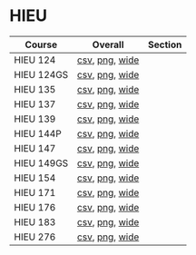 # HIEU

| Course | Overall | Section |
| ------ | ------- | ------- |
| HIEU 124 | [csv](https://github.com/UCSD-Historical-Enrollment-Data/2024Fall/blob/main/overall/HIEU%20124.csv), [png](https://raw.githubusercontent.com/UCSD-Historical-Enrollment-Data/2024Fall/main/plot_overall/HIEU%20124.png), [wide](https://raw.githubusercontent.com/UCSD-Historical-Enrollment-Data/2024Fall/main/plot_overall_wide/HIEU%20124.png) |  |
| HIEU 124GS | [csv](https://github.com/UCSD-Historical-Enrollment-Data/2024Fall/blob/main/overall/HIEU%20124GS.csv), [png](https://raw.githubusercontent.com/UCSD-Historical-Enrollment-Data/2024Fall/main/plot_overall/HIEU%20124GS.png), [wide](https://raw.githubusercontent.com/UCSD-Historical-Enrollment-Data/2024Fall/main/plot_overall_wide/HIEU%20124GS.png) |  |
| HIEU 135 | [csv](https://github.com/UCSD-Historical-Enrollment-Data/2024Fall/blob/main/overall/HIEU%20135.csv), [png](https://raw.githubusercontent.com/UCSD-Historical-Enrollment-Data/2024Fall/main/plot_overall/HIEU%20135.png), [wide](https://raw.githubusercontent.com/UCSD-Historical-Enrollment-Data/2024Fall/main/plot_overall_wide/HIEU%20135.png) |  |
| HIEU 137 | [csv](https://github.com/UCSD-Historical-Enrollment-Data/2024Fall/blob/main/overall/HIEU%20137.csv), [png](https://raw.githubusercontent.com/UCSD-Historical-Enrollment-Data/2024Fall/main/plot_overall/HIEU%20137.png), [wide](https://raw.githubusercontent.com/UCSD-Historical-Enrollment-Data/2024Fall/main/plot_overall_wide/HIEU%20137.png) |  |
| HIEU 139 | [csv](https://github.com/UCSD-Historical-Enrollment-Data/2024Fall/blob/main/overall/HIEU%20139.csv), [png](https://raw.githubusercontent.com/UCSD-Historical-Enrollment-Data/2024Fall/main/plot_overall/HIEU%20139.png), [wide](https://raw.githubusercontent.com/UCSD-Historical-Enrollment-Data/2024Fall/main/plot_overall_wide/HIEU%20139.png) |  |
| HIEU 144P | [csv](https://github.com/UCSD-Historical-Enrollment-Data/2024Fall/blob/main/overall/HIEU%20144P.csv), [png](https://raw.githubusercontent.com/UCSD-Historical-Enrollment-Data/2024Fall/main/plot_overall/HIEU%20144P.png), [wide](https://raw.githubusercontent.com/UCSD-Historical-Enrollment-Data/2024Fall/main/plot_overall_wide/HIEU%20144P.png) |  |
| HIEU 147 | [csv](https://github.com/UCSD-Historical-Enrollment-Data/2024Fall/blob/main/overall/HIEU%20147.csv), [png](https://raw.githubusercontent.com/UCSD-Historical-Enrollment-Data/2024Fall/main/plot_overall/HIEU%20147.png), [wide](https://raw.githubusercontent.com/UCSD-Historical-Enrollment-Data/2024Fall/main/plot_overall_wide/HIEU%20147.png) |  |
| HIEU 149GS | [csv](https://github.com/UCSD-Historical-Enrollment-Data/2024Fall/blob/main/overall/HIEU%20149GS.csv), [png](https://raw.githubusercontent.com/UCSD-Historical-Enrollment-Data/2024Fall/main/plot_overall/HIEU%20149GS.png), [wide](https://raw.githubusercontent.com/UCSD-Historical-Enrollment-Data/2024Fall/main/plot_overall_wide/HIEU%20149GS.png) |  |
| HIEU 154 | [csv](https://github.com/UCSD-Historical-Enrollment-Data/2024Fall/blob/main/overall/HIEU%20154.csv), [png](https://raw.githubusercontent.com/UCSD-Historical-Enrollment-Data/2024Fall/main/plot_overall/HIEU%20154.png), [wide](https://raw.githubusercontent.com/UCSD-Historical-Enrollment-Data/2024Fall/main/plot_overall_wide/HIEU%20154.png) |  |
| HIEU 171 | [csv](https://github.com/UCSD-Historical-Enrollment-Data/2024Fall/blob/main/overall/HIEU%20171.csv), [png](https://raw.githubusercontent.com/UCSD-Historical-Enrollment-Data/2024Fall/main/plot_overall/HIEU%20171.png), [wide](https://raw.githubusercontent.com/UCSD-Historical-Enrollment-Data/2024Fall/main/plot_overall_wide/HIEU%20171.png) |  |
| HIEU 176 | [csv](https://github.com/UCSD-Historical-Enrollment-Data/2024Fall/blob/main/overall/HIEU%20176.csv), [png](https://raw.githubusercontent.com/UCSD-Historical-Enrollment-Data/2024Fall/main/plot_overall/HIEU%20176.png), [wide](https://raw.githubusercontent.com/UCSD-Historical-Enrollment-Data/2024Fall/main/plot_overall_wide/HIEU%20176.png) |  |
| HIEU 183 | [csv](https://github.com/UCSD-Historical-Enrollment-Data/2024Fall/blob/main/overall/HIEU%20183.csv), [png](https://raw.githubusercontent.com/UCSD-Historical-Enrollment-Data/2024Fall/main/plot_overall/HIEU%20183.png), [wide](https://raw.githubusercontent.com/UCSD-Historical-Enrollment-Data/2024Fall/main/plot_overall_wide/HIEU%20183.png) |  |
| HIEU 276 | [csv](https://github.com/UCSD-Historical-Enrollment-Data/2024Fall/blob/main/overall/HIEU%20276.csv), [png](https://raw.githubusercontent.com/UCSD-Historical-Enrollment-Data/2024Fall/main/plot_overall/HIEU%20276.png), [wide](https://raw.githubusercontent.com/UCSD-Historical-Enrollment-Data/2024Fall/main/plot_overall_wide/HIEU%20276.png) |  |
